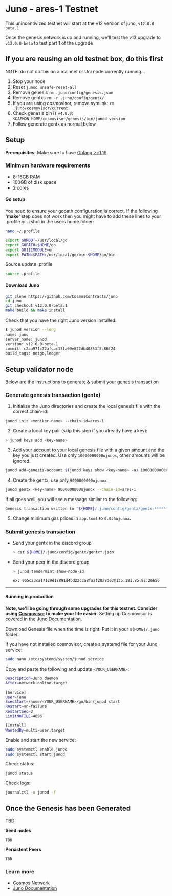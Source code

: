 # Junø - ares-1 Testnet

This unincentivized testnet will start at the v12 version of juno, `v12.0.0-beta.1`

Once the genesis network is up and running, we'll test the v13 upgrade to `v13.0.0-beta` to test part 1 of the upgrade

## If you are reusing an old testnet box, do this first

NOTE: do not do this on a mainnet or Uni node currently running...

1. Stop your node
2. Reset `junod unsafe-reset-all`
3. Remove genesis `rm .juno/config/genesis.json`
4. Remove gentxs `rm -r .juno/config/gentx/`
5. If you are using cosmovisor, remove symlink: `rm .juno/cosmovisor/current`
6. Check genesis bin is `v4.0.0`: `$DAEMON_HOME/cosmovisor/genesis/bin/junod version`
7. Follow generate gentx as normal below

## Setup

**Prerequisites:** Make sure to have [Golang >=1.19](https://golang.org/).

### Minimum hardware requirements

- 8-16GB RAM
- 100GB of disk space
- 2 cores

#### Go setup

You need to ensure your gopath configuration is correct. If the following **'make'** step does not work then you might have to add these lines to your .profile or .zshrc in the users home folder:

```sh
nano ~/.profile
```

```bash
export GOROOT=/usr/local/go
export GOPATH=$HOME/go
export GO111MODULE=on
export PATH=$PATH:/usr/local/go/bin:$HOME/go/bin
```

Source update .profile

```sh
source .profile
```

#### Download Juno

```sh
git clone https://github.com/CosmosContracts/juno
cd juno
git checkout v12.0.0-beta.1
make build && make install
```

Check that you have the right Juno version installed:

```sh
$ junod version --long
name: juno
server_name: junod
version: v12.0.0-beta.1
commit: c2aa971c72afcac13fa09e622db40853f5c86f24
build_tags: netgo,ledger
```

## Setup validator node

Below are the instructions to generate & submit your genesis transaction

### Generate genesis transaction (gentx)

1. Initialize the Juno directories and create the local genesis file with the correct chain-id:

```bash
junod init <moniker-name> --chain-id=ares-1
```

2. Create a local key pair (skip this step if you already have a key):

```sh
> junod keys add <key-name>
```

3. Add your account to your local genesis file with a given amount and the key you just created. Use only `10000000000ujunox`, other amounts will be ignored.

```bash
junod add-genesis-account $(junod keys show <key-name> -a) 10000000000ujunox
```

4. Create the gentx, use only `9000000000ujunox`:

```bash
junod gentx <key-name> 9000000000ujunox --chain-id=ares-1
```

If all goes well, you will see a message similar to the following:

```bash
Genesis transaction written to "${HOME}/.juno/config/gentx/gentx-******.json"
```

5. Change minimum gas prices in `app.toml` to `0.025ujunox`.

### Submit genesis transaction

- Send your gentx in the discord group

  ```sh
  > cat ${HOME}/.juno/config/gentx/gentx*.json
  ```

- Send your peer in the discord group

  ```sh
  > junod tendermint show-node-id
  ```

  `ex: 9b5c23ca17129d17891d4bd22cca8fa2f20a8de3@135.181.85.92:26656`

---

#### Running in production

**Note, we'll be going through some upgrades for this testnet. Consider using [Cosmovisor](https://github.com/cosmos/cosmos-sdk/tree/master/cosmovisor) to make your life easier.** Setting up Cosmovisor is covered in the [Juno Documentation](https://docs.junochain.com/validators/setting-up-cosmovisor).

Download Genesis file when the time is right. Put it in your `${HOME}/.juno` folder.

If you have not installed cosmovisor, create a systemd file for your Juno service:

```sh
sudo nano /etc/systemd/system/junod.service
```

Copy and paste the following and update `<YOUR_USERNAME>`:

```sh
Description=Juno daemon
After=network-online.target

[Service]
User=juno
ExecStart=/home/<YOUR_USERNAME>/go/bin/junod start
Restart=on-failure
RestartSec=3
LimitNOFILE=4096

[Install]
WantedBy=multi-user.target
```

Enable and start the new service:

```sh
sudo systemctl enable junod
sudo systemctl start junod
```

Check status:

```sh
junod status
```

Check logs:

```sh
journalctl -u junod -f
```

## Once the Genesis has been Generated

TBD

<!-- **Genesis File**

[Genesis File](/ares-1/genesis.json):

```bash
   curl -s  https://raw.githubusercontent.com/CosmosContracts/testnets/main/ares-1/genesis.json > ~/.juno/config/genesis.json
```

**Genesis sha256**

```bash
sha256sum "${HOME}/.juno/config/genesis.json"
# TBD
```

**junod version**

```bash
$ junod version --long
name: juno
server_name: junod
version: v4.0.0
commit: 299fe4bdee7a7a8b45cd2776359243fdf3630e5a
build_tags: netgo,ledger
``` -->

**Seed nodes**

```
TBD
```

**Persistent Peers**

```
TBD
```

### Learn more

- [Cosmos Network](https://cosmos.network)
- [Juno Documentation](https://docs.junochain.com/)
